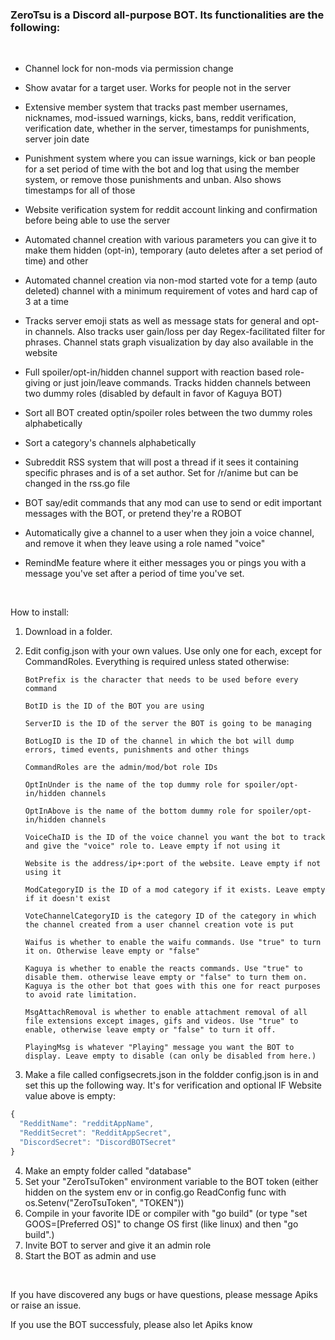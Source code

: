 ### ZeroTsu is a Discord all-purpose BOT. Its functionalities are the following:

<br/>

* Channel lock for non-mods via permission change

* Show avatar for a target user. Works for people not in the server

* Extensive member system that tracks past member usernames, nicknames, mod-issued warnings, kicks, bans, reddit verification, verification date, whether in the server, timestamps for punishments, server join date

* Punishment system where you can issue warnings, kick or ban people for a set period of time with the bot and log that using the member system, or remove those punishments and unban. Also shows timestamps for all of those

* Website verification system for reddit account linking and confirmation before being able to use the server

* Automated channel creation with various parameters you can give it to make them hidden (opt-in), temporary (auto deletes after a set period of time) and other

* Automated channel creation via non-mod started vote for a temp (auto deleted) channel with a minimum requirement of votes and hard cap of 3 at a time

* Tracks server emoji stats as well as message stats for general and opt-in channels. Also tracks user gain/loss per day
Regex-facilitated filter for phrases. Channel stats graph visualization by day also available in the website

* Full spoiler/opt-in/hidden channel support with reaction based role-giving or just join/leave commands. Tracks hidden channels between two dummy roles (disabled by default in favor of Kaguya BOT)

* Sort all BOT created optin/spoiler roles between the two dummy roles alphabetically

* Sort a category's channels alphabetically

* Subreddit RSS system that will post a thread if it sees it containing specific phrases and is of a set author. Set for /r/anime but can be changed in the rss.go file

* BOT say/edit commands that any mod can use to send or edit important messages with the BOT, or pretend they're a ROBOT

* Automatically give a channel to a user when they join a voice channel, and remove it when they leave using a role named "voice"

* RemindMe feature where it either messages you or pings you with a message you've set after a period of time you've set.

<br/>

How to install:
1. Download in a folder.
2. Edit config.json with your own values. Use only one for each, except for CommandRoles. Everything is required unless stated otherwise:

       BotPrefix is the character that needs to be used before every command

       BotID is the ID of the BOT you are using

       ServerID is the ID of the server the BOT is going to be managing

       BotLogID is the ID of the channel in which the bot will dump errors, timed events, punishments and other things

       CommandRoles are the admin/mod/bot role IDs

       OptInUnder is the name of the top dummy role for spoiler/opt-in/hidden channels

       OptInAbove is the name of the bottom dummy role for spoiler/opt-in/hidden channels

       VoiceChaID is the ID of the voice channel you want the bot to track and give the "voice" role to. Leave empty if not using it

       Website is the address/ip+:port of the website. Leave empty if not using it

       ModCategoryID is the ID of a mod category if it exists. Leave empty if it doesn't exist

       VoteChannelCategoryID is the category ID of the category in which the channel created from a user channel creation vote is put
	   
	   Waifus is whether to enable the waifu commands. Use "true" to turn it on. Otherwise leave empty or "false"
	   
	   Kaguya is whether to enable the reacts commands. Use "true" to disable them. otherwise leave empty or "false" to turn them on. Kaguya is the other bot that goes with this one for react purposes to avoid rate limitation.
	   
	   MsgAttachRemoval is whether to enable attachment removal of all file extensions except images, gifs and videos. Use "true" to enable, otherwise leave empty or "false" to turn it off.
	   
	   PlayingMsg is whatever "Playing" message you want the BOT to display. Leave empty to disable (can only be disabled from here.)

3. Make a file called configsecrets.json in the foldder config.json is in and set this up the following way. It's for verification and optional IF Website value above is empty:
```javascript
{
  "RedditName": "redditAppName",
  "RedditSecret": "RedditAppSecret",
  "DiscordSecret": "DiscordBOTSecret"
}
```
4. Make an empty folder called "database"
5. Set your "ZeroTsuToken" environment variable to the BOT token (either hidden on the system env or in config.go ReadConfig func with os.Setenv("ZeroTsuToken", "TOKEN"))
6. Compile in your favorite IDE or compiler with "go build" (or type "set GOOS=[Preferred OS]" to change OS first (like linux) and then "go build".)
7. Invite BOT to server and give it an admin role
8. Start the BOT as admin and use

<br/>

If you have discovered any bugs or have questions, please message Apiks or raise an issue.

If you use the BOT successfuly, please also let Apiks know
